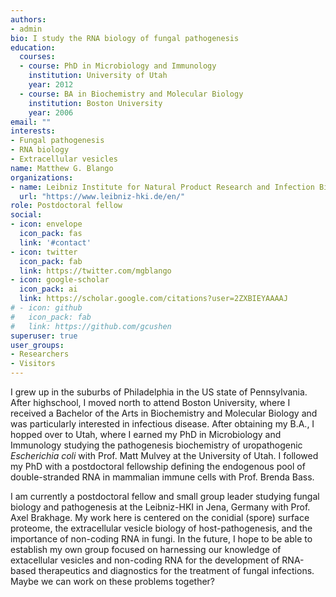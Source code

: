 ```yaml
---
authors:
- admin
bio: I study the RNA biology of fungal pathogenesis
education:
  courses:
  - course: PhD in Microbiology and Immunology
    institution: University of Utah
    year: 2012
  - course: BA in Biochemistry and Molecular Biology
    institution: Boston University
    year: 2006
email: ""
interests:
- Fungal pathogenesis
- RNA biology
- Extracellular vesicles 
name: Matthew G. Blango
organizations:
- name: Leibniz Institute for Natural Product Research and Infection Biology (Leibniz-HKI)
  url: "https://www.leibniz-hki.de/en/"
role: Postdoctoral fellow
social:
- icon: envelope
  icon_pack: fas
  link: '#contact'
- icon: twitter
  icon_pack: fab
  link: https://twitter.com/mgblango
- icon: google-scholar
  icon_pack: ai
  link: https://scholar.google.com/citations?user=2ZXBIEYAAAAJ
# - icon: github
#   icon_pack: fab
#   link: https://github.com/gcushen
superuser: true
user_groups:
- Researchers
- Visitors
---
```


I grew up in the suburbs of Philadelphia in the US state of Pennsylvania. After highschool, I moved north to attend Boston University, where I received a Bachelor of the Arts in Biochemistry and Molecular Biology and was particularly interested in infectious disease. After obtaining my B.A., I hopped over to Utah, where I earned my PhD in Microbiology and Immunology studying the pathogenesis biochemistry of uropathogenic *Escherichia coli* with Prof. Matt Mulvey at the University of Utah. I followed my PhD with a postdoctoral fellowship defining the endogenous pool of double-stranded RNA in mammalian immune cells with Prof. Brenda Bass. 

I am currently a postdoctoral fellow and small group leader studying fungal biology and pathogenesis at the Leibniz-HKI in Jena, Germany with Prof. Axel Brakhage. My work here is centered on the conidial (spore) surface proteome, the extracellular vesicle biology of host-pathogenesis, and the importance of non-coding RNA in fungi. In the future, I hope to be able to establish my own group focused on harnessing our knowledge of extacellular vesicles and non-coding RNA for the development of RNA-based therapeutics and diagnostics for the treatment of fungal infections. Maybe we can work on these problems together?


